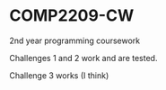 # COMP2209-CW
2nd year programming coursework

Challenges 1 and 2 work and are tested.

Challenge 3 works (I think)
